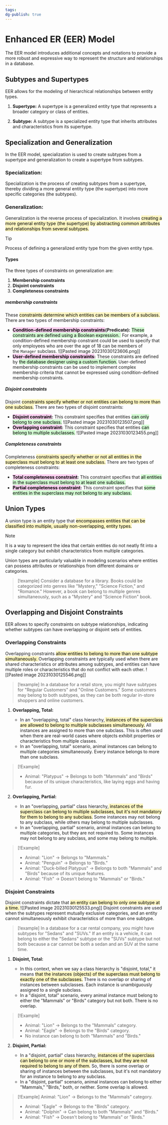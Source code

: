 ```yaml
---
tags: 
dg-publish: true
---
```

# Enhanced ER (EER) Model

The EER model introduces additional concepts and notations to provide a more robust and expressive way to represent the structure and relationships in a database.

## Subtypes and Supertypes

EER allows for the modeling of hierarchical relationships between entity types.

1. **Supertype:** A supertype is a generalized entity type that represents a broader category or class of entities.
    
2. **Subtype:** A subtype is a specialized entity type that inherits attributes and characteristics from its supertype.
## Specialization and Generalization

In the EER model, specialization is used to create subtypes from a supertype and generalization to create a supertype from subtypes. 

### **Specialization:**

Specialization is the process of creating subtypes from a supertype, thereby dividing a more general entity type (the supertype) into more specific categories (the subtypes).
   
### **Generalization:**
 
Generalization is the reverse process of specialization. It involves <mark style="background: #FFF3A3A6;">creating a more general entity type (the supertype) by abstracting common attributes and relationships from several subtypes.</mark>

> [!tip]
> Process of defining a generalized entity type from the given entity type.
#### Types

The three types of constraints on generalization are:
1. **Membership constraints**
2. **Disjoint constraints**
3. **Completeness constraints**


##### membership constraints
These <mark style="background: #FFF3A3A6;">constraints determine which entities can be members of a subclass.</mark> There are two types of membership constraints:
    
- **<mark style="background: #FFB8EBA6;">Condition-defined membership constraints</mark>(Predicate):** <mark style="background: #BBFABBA6;">These constraints are defined using a Boolean expression. </mark> For example, a condition-defined membership constraint could be used to specify that only employees who are over the age of 18 can be members of the `Manager` subclass.
  ![[Pasted image 20231030123606.png]]
- **<mark style="background: #FFB8EBA6;">User-defined membership constraints</mark>:** These constraints are defined by <mark style="background: #BBFABBA6;">the database designer using a custom function.</mark> User-defined membership constraints can be used to implement complex membership criteria that cannot be expressed using condition-defined membership constraints.
      
##### Disjoint constraints
Disjoint <mark style="background: #FFF3A3A6;">constraints specify whether or not entities can belong to more than one subclass.</mark> There are two types of disjoint constraints:
    
- **<mark style="background: #FFB8EBA6;">Disjoint constraint</mark>:** This constraint specifies that entities <mark style="background: #BBFABBA6;">can only belong to one subclass.</mark>
  ![[Pasted image 20231030123507.png]]
- **<mark style="background: #FFB8EBA6;">Overlapping constraint</mark>:** This constraint specifies that entities <mark style="background: #BBFABBA6;">can belong to multiple subclasses.</mark>
  ![[Pasted image 20231030123455.png]]
      
##### Completeness constraints
Completeness <mark style="background: #FFF3A3A6;">constraints specify whether or not all entities in the superclass must belong to at least one subclass.</mark> There are two types of completeness constraints:
    
- **<mark style="background: #FFB8EBA6;">Total completeness constraint</mark>:** This constraint specifies that <mark style="background: #BBFABBA6;">all entities in the superclass must belong to at least one subclass.</mark>
- **<mark style="background: #FFB8EBA6;">Partial completeness constraint</mark>:** This constraint specifies that <mark style="background: #BBFABBA6;">some entities in the superclass may not belong to any subclass.</mark>

## Union Types 

A union type is an entity type that <mark style="background: #FFF3A3A6;">encompasses entities that can be classified into multiple, usually non-overlapping, entity types.</mark> 

> [!note]
> It is a way to represent the idea that certain entities do not neatly fit into a single category but exhibit characteristics from multiple categories.

Union types are particularly valuable in modeling scenarios where entities can possess attributes or relationships from different domains or categories. 

> [!example]
> Consider a database for a library. Books could be categorized into genres like "Mystery," "Science Fiction," and "Romance." However, a book can belong to multiple genres simultaneously, such as a "Mystery" and "Science Fiction" book. 

## Overlapping and Disjoint Constraints 

EER allows to specify constraints on subtype relationships, indicating whether subtypes can have overlapping or disjoint sets of entities.

### Overlapping Constraints 

Overlapping constraints <mark style="background: #FFF3A3A6;">allow entities to belong to more than one subtype simultaneously. 
</mark>
Overlapping constraints are typically used when there are shared characteristics or attributes among subtypes, and entities can have multiple roles or characteristics that do not conflict with each other. 
![[Pasted image 20231030125546.png]]
> [!example] 
> In a database for a retail store, you might have subtypes for "Regular Customers" and "Online Customers." Some customers may belong to both subtypes, as they can be both regular in-store shoppers and online customers.

1. **Overlapping, Total:**
    
    - In an "overlapping, total" class hierarchy,<mark style="background: #FFF3A3A6;"> instances of the superclass are allowed to belong to multiple subclasses simultaneously.</mark> All instances are assigned to more than one subclass. This is often used when there are real-world cases where objects exhibit properties or characteristics from multiple classes.
	- In an "overlapping, total" scenario, animal instances can belong to multiple categories simultaneously. Every instance belongs to more than one subclass.

> [!Example]
> - Animal: "Platypus" → Belongs to both "Mammals" and "Birds" because of its unique characteristics, like laying eggs and having fur.
2. **Overlapping, Partial:**
    
    - In an "overlapping, partial" class hierarchy,<mark style="background: #FFF3A3A6;"> instances of the superclass can belong to multiple subclasses, but it's not mandatory for them to belong to any subclass.</mark> Some instances may not belong to any subclass, while others may belong to multiple subclasses.
	- In an "overlapping, partial" scenario, animal instances can belong to multiple categories, but they are not required to. Some instances may not belong to any subclass, and some may belong to multiple.

> [!Example]
>   - Animal: "Lion" → Belongs to "Mammals."
>   - Animal: "Penguin" → Belongs to "Birds."
>    - Animal: "Duck-billed Platypus" → Belongs to both "Mammals" and "Birds" because of its unique features.
>   - Animal: "Fish" → Doesn't belong to "Mammals" or "Birds."

### Disjoint Constraints

Disjoint constraints dictate that <mark style="background: #FFF3A3A6;">an entity can belong to only one subtype at a time. </mark>
![[Pasted image 20231030125533.png]]
Disjoint constraints are used when the subtypes represent mutually exclusive categories, and an entity cannot simultaneously exhibit characteristics of more than one subtype. 

>[!example]
>In a database for a car rental company, you might have subtypes for "Sedans" and "SUVs." If an entity is a vehicle, it can belong to either the "Sedans" subtype or the "SUVs" subtype but not both because a car cannot be both a sedan and an SUV at the same time.

1. **Disjoint, Total:**
    
    - In this context, when we say a class hierarchy is "disjoint, total," it means <mark style="background: #FFF3A3A6;">that the instances (objects) of the superclass must belong to exactly one of the subclasses.</mark> There is no overlap or sharing of instances between subclasses. Each instance is unambiguously assigned to a single subclass.
	- In a "disjoint, total" scenario, every animal instance must belong to either the "Mammals" or "Birds" category but not both. There is no overlap.

>[!Example]
> - Animal: "Lion" → Belongs to the "Mammals" category.
> - Animal: "Eagle" → Belongs to the "Birds" category.
> - No instance can belong to both "Mammals" and "Birds."

2. **Disjoint, Partial:**
    
    - In a "disjoint, partial" class hierarchy, <mark style="background: #FFF3A3A6;">instances of the superclass can belong to one or more of the subclasses, but they are not required to belong to any of them.</mark> So, there is some overlap or sharing of instances between the subclasses, but it's not mandatory for an instance to belong to any subclass.
	- In a "disjoint, partial" scenario, animal instances can belong to either "Mammals," "Birds," both, or neither. Some overlap is allowed.

> [!Example]
> Animal: "Lion" → Belongs to the "Mammals" category.
>- Animal: "Eagle" → Belongs to the "Birds" category.
>- Animal: "Dolphin" → Can belong to both "Mammals" and "Birds."
>- Animal: "Fish" → Doesn't belong to "Mammals" or "Birds."

